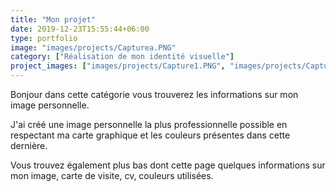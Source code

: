 ```yaml
---
title: "Mon projet"
date: 2019-12-23T15:55:44+06:00
type: portfolio
image: "images/projects/Capturea.PNG"
category: ["Réalisation de mon identité visuelle"]
project_images: ["images/projects/Capture1.PNG", "images/projects/Capturea.PNG","images/projects/cv.jpg","images/projects/palette.jpg"]
---
```


Bonjour dans cette catégorie vous trouverez les informations sur mon image personnelle.

J'ai créé une image personnelle la plus professionnelle possible en respectant ma carte graphique et les couleurs présentes dans cette dernière.

Vous trouvez également plus bas dont cette page quelques informations sur mon image, carte de visite, cv, couleurs utilisées.